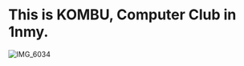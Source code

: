 # This is KOMBU, Computer Club in 1nmy.
![IMG_6034](https://user-images.githubusercontent.com/89891689/188316470-e942dee3-8819-4c82-81b3-6954fc290f99.PNG)
